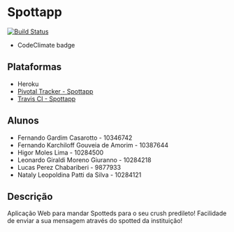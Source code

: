 # Spottapp

[![Build Status](https://travis-ci.com/leogiraldimg/Spottapp.svg?branch=master)](https://travis-ci.com/leogiraldimg/Spottapp)
* CodeClimate badge

## Plataformas

* Heroku
* [Pivotal Tracker - Spottapp](https://www.pivotaltracker.com/projects/2384216)
* [Travis CI - Spottapp](https://www.travis-ci.com/leogiraldimg/Spottapp)

## Alunos

* Fernando Gardim Casarotto - 10346742
* Fernando Karchiloff Gouveia de Amorim - 10387644
* Higor Moles Lima - 10284500
* Leonardo Giraldi Moreno Giuranno - 10284218
* Lucas Perez Chabariberi - 9877933
* Nataly Leopoldina Patti da Silva - 10284121

## Descrição

Aplicação Web para mandar Spotteds para o seu crush predileto! Facilidade de enviar a sua mensagem através do spotted da instituição!

